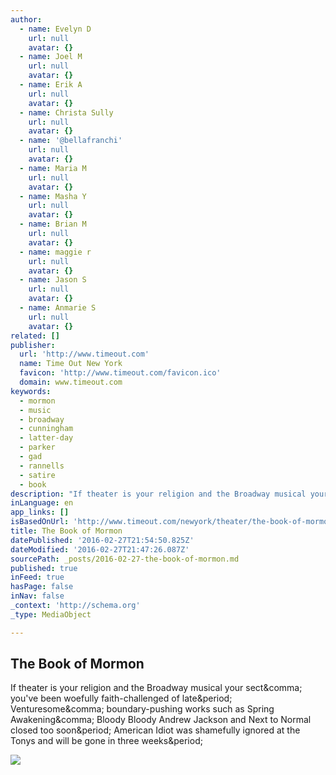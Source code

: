 ```yaml
---
author:
  - name: Evelyn D
    url: null
    avatar: {}
  - name: Joel M
    url: null
    avatar: {}
  - name: Erik A
    url: null
    avatar: {}
  - name: Christa Sully
    url: null
    avatar: {}
  - name: '@bellafranchi'
    url: null
    avatar: {}
  - name: Maria M
    url: null
    avatar: {}
  - name: Masha Y
    url: null
    avatar: {}
  - name: Brian M
    url: null
    avatar: {}
  - name: maggie r
    url: null
    avatar: {}
  - name: Jason S
    url: null
    avatar: {}
  - name: Anmarie S
    url: null
    avatar: {}
related: []
publisher:
  url: 'http://www.timeout.com'
  name: Time Out New York
  favicon: 'http://www.timeout.com/favicon.ico'
  domain: www.timeout.com
keywords:
  - mormon
  - music
  - broadway
  - cunningham
  - latter-day
  - parker
  - gad
  - rannells
  - satire
  - book
description: "If theater is your religion and the Broadway musical your sect, you've been woefully faith-challenged of late. Venturesome, boundary-pushing works such as Spring Awakening, Bloody Bloody Andrew Jackson and Next to Normal closed too soon. American Idiot was shamefully ignored at the Tonys and will be gone in three weeks."
inLanguage: en
app_links: []
isBasedOnUrl: 'http://www.timeout.com/newyork/theater/the-book-of-mormon'
title: The Book of Mormon
datePublished: '2016-02-27T21:54:50.825Z'
dateModified: '2016-02-27T21:47:26.087Z'
sourcePath: _posts/2016-02-27-the-book-of-mormon.md
published: true
inFeed: true
hasPage: false
inNav: false
_context: 'http://schema.org'
_type: MediaObject

---
```

<article style=""><h1>The Book of Mormon</h1><p>If theater is your religion and the Broadway musical your sect&amp;comma; you've been woefully faith-challenged of late&amp;period; Venturesome&amp;comma; boundary-pushing works such as Spring Awakening&amp;comma; Bloody Bloody Andrew Jackson and Next to Normal closed too soon&amp;period; American Idiot was shamefully ignored at the Tonys and will be gone in three weeks&amp;period;</p><img src="https://media.timeout.com/images/100312547/image.jpg" /></article>